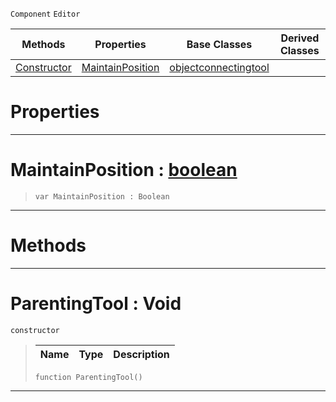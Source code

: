  `Component` `Editor`



|Methods|Properties|Base Classes|Derived Classes|
|---|---|---|---|
|[ Constructor](https://github.com/PlasmaEngine/PlasmaDocs/tree/master/docs/C%2B%2B/code_reference/class_reference/parentingtool.markdown#parentingtool-void)|[ MaintainPosition](https://github.com/PlasmaEngine/PlasmaDocs/tree/master/docs/C%2B%2B/code_reference/class_reference/parentingtool.markdown#maintainposition-plasma-en)|[objectconnectingtool](https://github.com/PlasmaEngine/PlasmaDocs/tree/master/docs/C%2B%2B/code_reference/class_reference/objectconnectingtool.markdown)| |


 #  Properties


---  
 #  MaintainPosition : [boolean](https://github.com/PlasmaEngine/PlasmaDocs/tree/master/docs/C%2B%2B/code_reference/lightning_base_types/boolean.markdown)

> 
> ``` lang=cpp, name=Lightning
> var MaintainPosition : Boolean


---  
 #  Methods


---  
 #  ParentingTool : Void

 `constructor`

> 
> |Name|Type|Description|
> |---|---|---|
> ``` lang=cpp, name=Lightning
> function ParentingTool()
> ``` 


---  
 

 